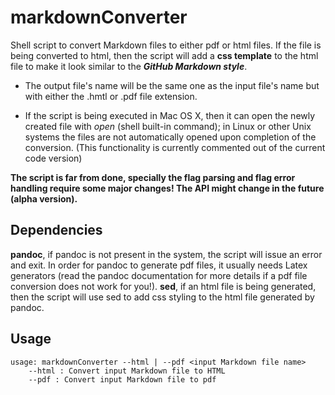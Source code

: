# markdownConverter
Shell script to convert Markdown files to either pdf or html files. If the file is being converted to html, then the script will add a **css template** to the html file to make it look similar to the **_GitHub Markdown style_**.

* The output file's name will be the same one as the input file's name but with either the .hmtl or .pdf file extension. 

* If the script is being executed in Mac OS X, then it can open the newly created file with *open* (shell built-in command); in Linux or other Unix systems the files are not automatically opened upon completion of the conversion. (This functionality is currently commented out of the current code version)

**The script is far from done, specially the flag parsing and flag error handling require some major changes! The API might change in the future (alpha version).**

## Dependencies
**pandoc**, if pandoc is not present in the system, the script will issue an error and exit.
In order for pandoc to generate pdf files, it usually needs Latex generators (read the pandoc documentation for more details if a pdf file conversion does not work for you!).
**sed**, if an html file is being generated, then the script will use sed to add css styling to the html file generated by pandoc.

## Usage
```
usage: markdownConverter --html | --pdf <input Markdown file name>
	--html : Convert input Markdown file to HTML
	--pdf : Convert input Markdown file to pdf
```
